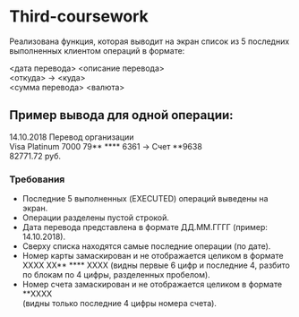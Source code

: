 # Third-coursework
Реализована функция, которая выводит на экран список из 5 последних выполненных клиентом операций в формате:  
    
  <дата перевода> <описание перевода>  
  <откуда> -> <куда>  
  <сумма перевода> <валюта>  

## Пример вывода для одной операции:
  14.10.2018 Перевод организации  
  Visa Platinum 7000 79** **** 6361 -> Счет **9638  
  82771.72 руб.  

### Требования

- Последние 5 выполненных (EXECUTED) операций выведены на экран.  
- Операции разделены пустой строкой.  
- Дата перевода представлена в формате ДД.ММ.ГГГГ (пример: 14.10.2018).  
- Сверху списка находятся самые последние операции (по дате).  
- Номер карты замаскирован и не отображается целиком в формате  XXXX XX** **** XXXX (видны первые 6 цифр и последние 4, разбито по блокам по 4 цифры, разделенных пробелом).
- Номер счета замаскирован и не отображается целиком в формате  **XXXX   
(видны только последние 4 цифры номера счета).    
